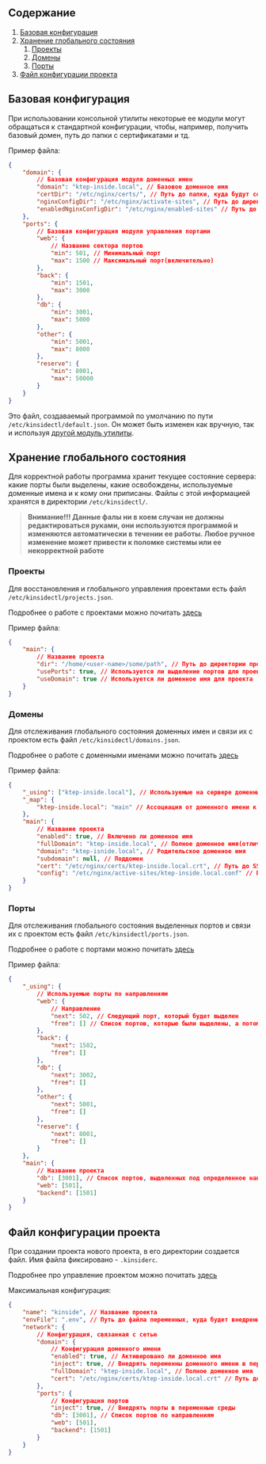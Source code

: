 ## Содержание

1. [Базовая конфигурация](#Базовая_конфигурация)
2. [Хранение глобального состояния](#Хранение_глобального_состояния)
   1. [Проекты](#Проекты)
   2. [Домены](#Домены)
   3. [Порты](#Порты)
3. [Файл конфигурации проекта](#Файл_конфигурации_проекта)

## Базовая конфигурация

При использовании консольной утилиты некоторые ее модули могут обращаться к стандартной конфигурации, чтобы, например, получить базовый домен, путь до папки с сертификатами и тд.

Пример файла:

```json
{
	"domain": {
		// Базовая конфигурация модуля доменных имен
		"domain": "ktep-inside.local", // Базовое доменное имя
		"certDir": "/etc/nginx/certs/", // Путь до папки, куда будут сохраняться сертификаты
		"nginxConfigDir": "/etc/nginx/activate-sites", // Путь до директории, куда будут сохранятся конфигурации для доменных имен
		"enabledNginxConfigDir": "/etc/nginx/enabled-sites" // Путь до директории, куда будут активироваться конфигурации
	},
	"ports": {
		// Базовая конфигурация модуля управления портами
		"web": {
			// Название сектора портов
			"min": 501, // Минимальный порт
			"max": 1500 // Максимальный порт(включительно)
		},
		"back": {
			"min": 1501,
			"max": 3000
		},
		"db": {
			"min": 3001,
			"max": 5000
		},
		"other": {
			"min": 5001,
			"max": 8000
		},
		"reserve": {
			"min": 8001,
			"max": 50000
		}
	}
}
```

Это файл, создаваемый программой по умолчанию по пути `/etc/kinsidectl/default.json`. Он может быть изменен как вручную, так и используя [другой модуль утилиты](/articles/kinsidectl/config).

## Хранение глобального состояния

Для корректной работы программа хранит текущее состояние сервера: какие порты были выделены, какие освобождены, используемые доменные имена и к кому они приписаны. Файлы с этой информацией хранятся в директории `/etc/kinsidectl/`.

> **Внимание!!! Данные фалы ни в коем случаи не должны редактироваться руками, они используются программой и изменяются автоматически в течении ее работы. Любое ручное изменение может привести к поломке системы или ее некорректной работе**

### Проекты

Для восстановления и глобального управления проектами есть файл `/etc/kinsidectl/projects.json`.

Подробнее о работе с проектами можно почитать [здесь](/articles/kinsidectl/project)

Пример файла:

```json
{
	"main": {
		// Название проекта
		"dir": "/home/<user-name>/some/path", // Путь до директории проекта
		"usePorts": true, // Используется ли выделение портов для проекта
		"useDomain": true // Используется ли доменное имя для проекта
	}
}
```

### Домены

Для отслеживания глобального состояния доменных имен и связи их с проектом есть файл `/etc/kinsidectl/domains.json`.

Подробнее о работе с доменными именами можно почитать [здесь](/articles/kinsidectl/domain)

Пример файла:

```json
{
	"_using": ["ktep-inside.local"], // Используемые на сервере доменные имена
	"_map": {
		"ktep-inside.local": "main" // Ассоциация от доменного имени к названию проекта
	},
	"main": {
		// Название проекта
		"enabled": true, // Включено ли доменное имя
		"fullDomain": "ktep-inside.local", // Полное доменное имя(отличается от обыного, если указан поддомен). Именно оно используется в конфигурации
		"domain": "ktep-isnide.local", // Родительское доменное имя
		"subdomain": null, // Поддомен
		"cert": "/etc/nginx/certs/ktep-inside.local.crt", // Путь до SSL сертификата
		"config": "/etc/nginx/active-sites/ktep-inside.local.conf" // Путь до конфигурации глобального nginx для этого домена
	}
}
```

### Порты

Для отслеживания глобального состояния выделенных портов и связи их с проектом есть файл `/etc/kinsidectl/ports.json`.

Подробнее о работе с портами можно почитать [здесь](/articles/kinsidectl/ports)

Пример файла:

```json
{
	"_using": {
		// Используемые порты по направлениям
		"web": {
			// Направление
			"next": 502, // Следующий порт, который будет выделен
			"free": [] // Список портов, которые были выделены, а потом освобождены. При выделение портов сначала берутся порты из этого списка
		},
		"back": {
			"next": 1502,
			"free": []
		},
		"db": {
			"next": 3002,
			"free": []
		},
		"other": {
			"next": 5001,
			"free": []
		},
		"reserve": {
			"next": 8001,
			"free": []
		}
	},
	"main": {
		// Название проекта
		"db": [3001], // Список портов, выделенных под определенное направление, в порядке выделения
		"web": [501],
		"backend": [1501]
	}
}
```

## Файл конфигурации проекта

При создании проекта нового проекта, в его директории создается файл. Имя файла фиксировано - `.kinsiderc`.

Подробнее про управление проектом можно почитать [здесь](/articles/kinsidectl/project)

Максимальная конфигурация:

```json
{
	"name": "kinside", // Название проекта
	"envFile": ".env", // Путь до файла переменных, куда будет внедрены части конфига
	"network": {
		// Конфигурация, связанная с сетью
		"domain": {
			// Конфигурация доменного имени
			"enabled": true, // Активировано ли доменное имя
			"inject": true, // Внедрять переменны доменного имени в переменные среды
			"fullDomain": "ktep-inside.local", // Полное доменное имя
			"cert": "/etc/nginx/certs/ktep-inside.local.crt" // Путь до сертификата
		},
		"ports": {
			// Конфигурация портов
			"inject": true, // Внедрять порты в переменные среды
			"db": [3001], // Список портов по направлениям
			"web": [501],
			"backend": [1501]
		}
	}
}
```
